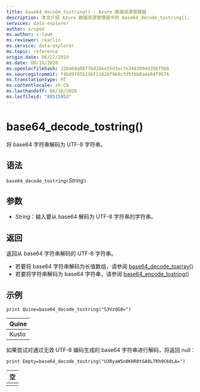 ```yaml
---
title: base64_decode_tostring() - Azure 数据资源管理器
description: 本文介绍 Azure 数据资源管理器中的 base64_decode_tostring()。
services: data-explorer
author: orspod
ms.author: v-tawe
ms.reviewer: rkarlin
ms.service: data-explorer
ms.topic: reference
origin.date: 06/22/2019
ms.date: 08/18/2020
ms.openlocfilehash: 22ba6da8877bd266e55d3ec7e348389dd356f9b8
ms.sourcegitcommit: f4bd97855236f11020f968cfd5fbb0a4e84f9576
ms.translationtype: HT
ms.contentlocale: zh-CN
ms.lasthandoff: 08/18/2020
ms.locfileid: "88515953"
---
```

# <a name="base64_decode_tostring"></a>base64_decode_tostring()

将 base64 字符串解码为 UTF-8 字符串。

## <a name="syntax"></a>语法

`base64_decode_tostring(`*String*`)`

## <a name="arguments"></a>参数

* *String*：输入要从 base64 解码为 UTF-8 字符串的字符串。

## <a name="returns"></a>返回

返回从 base64 字符串解码的 UTF-8 字符串。

* 若要将 base64 字符串解码为长值数组，请参阅 [base64_decode_toarray()](base64_decode_toarrayfunction.md)
* 若要将字符串解码为 base64 字符串，请参阅 [base64_encode_tostring()](base64_encode_tostringfunction.md)

## <a name="example"></a>示例

<!-- csl: https://help.kusto.chinacloudapi.cn:443/Samples -->
```kusto
print Quine=base64_decode_tostring("S3VzdG8=")
```

|Quine|
|-----|
|Kusto|

如果尝试对通过无效 UTF-8 编码生成的 base64 字符串进行解码，将返回 null：

<!-- csl: https://help.kusto.chinacloudapi.cn:443/Samples -->
```kusto
print Empty=base64_decode_tostring("U3RyaW5n0KHR0tGA0L7Rh9C60LA=")
```

|空|
|-----|
||
